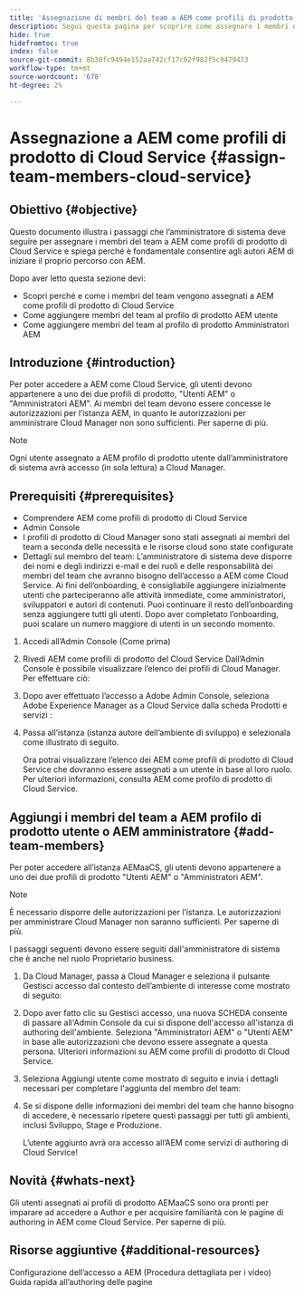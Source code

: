 ```yaml
---
title: 'Assegnazione di membri del team a AEM come profili di prodotto del Cloud Service '
description: Segui questa pagina per scoprire come assegnare i membri del team a AEM come profili di prodotto del Cloud Service
hide: true
hidefromtoc: true
index: false
source-git-commit: 8b30fc9494e152aa742cf17c02f982f5c9479473
workflow-type: tm+mt
source-wordcount: '678'
ht-degree: 2%

---
```



# Assegnazione a AEM come profili di prodotto di Cloud Service {#assign-team-members-cloud-service}

## Obiettivo {#objective}

Questo documento illustra i passaggi che l’amministratore di sistema deve seguire per assegnare i membri del team a AEM come profili di prodotto di Cloud Service e spiega perché è fondamentale consentire agli autori AEM di iniziare il proprio percorso con AEM.

Dopo aver letto questa sezione devi:

* Scopri perché e come i membri del team vengono assegnati a AEM come profili di prodotto di Cloud Service
* Come aggiungere membri del team al profilo di prodotto AEM utente
* Come aggiungere membri del team al profilo di prodotto Amministratori AEM


## Introduzione {#introduction}

Per poter accedere a AEM come Cloud Service, gli utenti devono appartenere a uno dei due profili di prodotto, &quot;Utenti AEM&quot; o &quot;Amministratori AEM&quot;. Ai membri del team devono essere concesse le autorizzazioni per l’istanza AEM, in quanto le autorizzazioni per amministrare Cloud Manager non sono sufficienti. Per saperne di più.

>[!NOTE]
>Ogni utente assegnato a AEM profilo di prodotto utente dall’amministratore di sistema avrà accesso (in sola lettura) a Cloud Manager.

## Prerequisiti {#prerequisites}

* Comprendere AEM come profili di prodotto di Cloud Service
* Admin Console
* I profili di prodotto di Cloud Manager sono stati assegnati ai membri del team a seconda delle necessità e le risorse cloud sono state configurate
* Dettagli sul membro del team: L’amministratore di sistema deve disporre dei nomi e degli indirizzi e-mail e dei ruoli e delle responsabilità dei membri del team che avranno bisogno dell’accesso a AEM come Cloud Service. Ai fini dell’onboarding, è consigliabile aggiungere inizialmente utenti che parteciperanno alle attività immediate, come amministratori, sviluppatori e autori di contenuti. Puoi continuare il resto dell’onboarding senza aggiungere tutti gli utenti. Dopo aver completato l’onboarding, puoi scalare un numero maggiore di utenti in un secondo momento.


1. Accedi all’Admin Console
(Come prima)

1. Rivedi AEM come profili di prodotto del Cloud Service
Dall’Admin Console è possibile visualizzare l’elenco dei profili di Cloud Manager. Per effettuare ciò:

1. Dopo aver effettuato l’accesso a Adobe Admin Console, seleziona Adobe Experience Manager as a Cloud Service dalla scheda Prodotti e servizi :

1. Passa all’istanza (istanza autore dell’ambiente di sviluppo) e selezionala come illustrato di seguito.



   Ora potrai visualizzare l’elenco dei AEM come profili di prodotto di Cloud Service che dovranno essere assegnati a un utente in base al loro ruolo. Per ulteriori informazioni, consulta AEM come profilo di prodotto di Cloud Service.




## Aggiungi i membri del team a AEM profilo di prodotto utente o AEM amministratore {#add-team-members}

Per poter accedere all’istanza AEMaaCS, gli utenti devono appartenere a uno dei due profili di prodotto &quot;Utenti AEM&quot; o &quot;Amministratori AEM&quot;.

>[!NOTE]
>È necessario disporre delle autorizzazioni per l’istanza. Le autorizzazioni per amministrare Cloud Manager non saranno sufficienti. Per saperne di più.

I passaggi seguenti devono essere seguiti dall&#39;amministratore di sistema che è anche nel ruolo Proprietario business.

1. Da Cloud Manager, passa a Cloud Manager e seleziona il pulsante Gestisci accesso dal contesto dell’ambiente di interesse come mostrato di seguito:

1. Dopo aver fatto clic su Gestisci accesso, una nuova SCHEDA consente di passare all&#39;Admin Console da cui si dispone dell&#39;accesso all&#39;istanza di authoring dell&#39;ambiente. Seleziona &quot;Amministratori AEM&quot; o &quot;Utenti AEM&quot; in base alle autorizzazioni che devono essere assegnate a questa persona. Ulteriori informazioni su AEM come profili di prodotto di Cloud Service.

1. Seleziona Aggiungi utente come mostrato di seguito e invia i dettagli necessari per completare l&#39;aggiunta del membro del team:


1. Se si dispone delle informazioni dei membri del team che hanno bisogno di accedere, è necessario ripetere questi passaggi per tutti gli ambienti, inclusi Sviluppo, Stage e Produzione.

   L’utente aggiunto avrà ora accesso all’AEM come servizi di authoring di Cloud Service!


## Novità {#whats-next}

Gli utenti assegnati ai profili di prodotto AEMaaCS sono ora pronti per imparare ad accedere a Author e per acquisire familiarità con le pagine di authoring in AEM come Cloud Service. Per saperne di più.

## Risorse aggiuntive {#additional-resources}

Configurazione dell’accesso a AEM (Procedura dettagliata per i video)
Guida rapida all’authoring delle pagine
